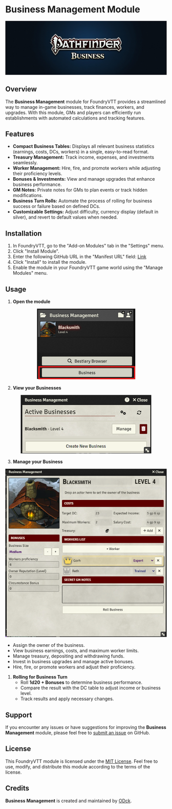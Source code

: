 # Business Management Module

<a href="https://github.com/ODck/PF2e-Business-Management">
    <p align="center">
        <img src="https://raw.githubusercontent.com/ODck/PF2e-Business-Management/main/assets/Logo.jpeg" alt="Business Logo">
    </p>
</a>


## Overview

The **Business Management** module for FoundryVTT provides a streamlined way to manage in-game businesses, track finances, workers, and upgrades. With this module, GMs and players can efficiently run establishments with automated calculations and tracking features.

## Features

- **Compact Business Tables:** Displays all relevant business statistics (earnings, costs, DCs, workers) in a single, easy-to-read format.
- **Treasury Management:** Track income, expenses, and investments seamlessly.
- **Worker Management:** Hire, fire, and promote workers while adjusting their proficiency levels.
- **Bonuses & Investments:** View and manage upgrades that enhance business performance.
- **GM Notes:** Private notes for GMs to plan events or track hidden modifications.
- **Business Turn Rolls:** Automate the process of rolling for business success or failure based on defined DCs.
- **Customizable Settings:** Adjust difficulty, currency display (default in silver), and revert to default values when needed.

## Installation

1. In FoundryVTT, go to the "Add-on Modules" tab in the "Settings" menu.
2. Click "Install Module".
3. Enter the following GitHub URL in the "Manifest URL" field: [Link](https://raw.githubusercontent.com/ODck/PF2e-Business-Management/main/module.json)
4. Click "Install" to install the module.
5. Enable the module in your FoundryVTT game world using the "Manage Modules" menu.

## Usage

1. **Open the module**

<a href="https://github.com/ODck/PF2e-Business-Management">
    <p align="center">
        <img src="https://raw.githubusercontent.com/ODck/PF2e-Business-Management/main/assets/Button.png" alt="Button">
    </p>
</a>
   
2. **View your Businesses**

<p align="center">
    <img src="https://raw.githubusercontent.com/ODck/PF2e-Business-Management/main/assets/CreateBusiness.png" alt="View">
</p>

3. **Manage your Business**

<p align="center">
    <img src="https://raw.githubusercontent.com/ODck/PF2e-Business-Management/main/assets/Manage.png" alt="Manage">
</p>

   - Assign the owner of the business.
   - View business earnings, costs, and maximum worker limits.
   - Manage treasury, depositing and withdrawing funds.
   - Invest in business upgrades and manage active bonuses.
   - Hire, fire, or promote workers and adjust their proficiency.

1. **Rolling for Business Turn**
   - Roll **1d20 + Bonuses** to determine business performance.
   - Compare the result with the DC table to adjust income or business level.
   - Track results and apply necessary changes.

## Support

If you encounter any issues or have suggestions for improving the **Business Management** module, please feel free to [submit an issue](https://github.com/ODck/PF2e-Business-Management/issues) on GitHub.

## License

This FoundryVTT module is licensed under the [MIT License](LICENSE). Feel free to use, modify, and distribute this module according to the terms of the license.

## Credits

**Business Management** is created and maintained by [ODck](https://github.com/ODck).
